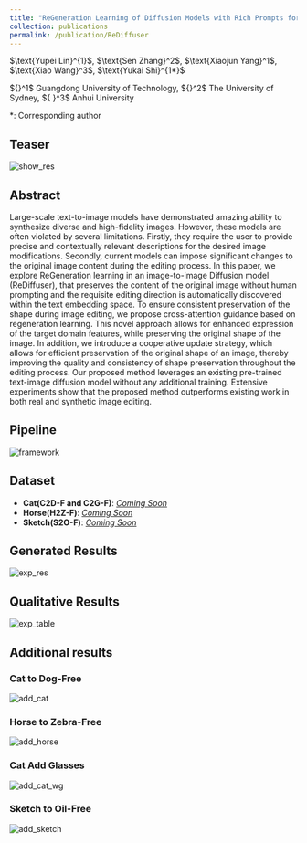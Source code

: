 ```yaml
---
title: "ReGeneration Learning of Diffusion Models with Rich Prompts for Zero-Shot Image Translation"
collection: publications
permalink: /publication/ReDiffuser
---
```


<p> $\text{Yupei Lin}^{1}$, $\text{Sen Zhang}^2$, $\text{Xiaojun Yang}^1$, $\text{Xiao Wang}^3$,  $\text{Yukai Shi}^{1*}$ 
<p> ${}^1$ Guangdong University of Technology, ${}^2$ The University of Sydney, ${ }^3$ Anhui University
<p> *: Corresponding author
  
## Teaser
![show_res](/images/poject/ReDiffuser/show_res.jpg)
## Abstract

<p>Large-scale text-to-image models have demonstrated amazing ability to synthesize diverse and high-fidelity images. However, these models are often violated by several limitations. Firstly, they require the user to provide precise and contextually relevant descriptions for the desired image modifications. Secondly, current models can impose significant changes to the original image content during the editing process. In this paper, we explore ReGeneration learning in an image-to-image Diffusion model (ReDiffuser), that preserves the content of the original image without human prompting and the requisite editing direction is automatically discovered within the text embedding space. To ensure consistent preservation of the shape during image editing, we propose cross-attention guidance based on regeneration learning. This novel approach allows for enhanced expression of the target domain features, while preserving the original shape of the image. In addition, we introduce a cooperative update strategy, which allows for efficient preservation of the original shape of an image, thereby improving the quality and consistency of shape preservation throughout the editing process. Our proposed method leverages an existing pre-trained text-image diffusion model without any additional training. Extensive experiments show that the proposed method outperforms existing work in both real and synthetic image editing.</p>

## Pipeline
![framework](/images/poject/ReDiffuser/framework.svg)

## Dataset
- **Cat(C2D-F and C2G-F)**: [*Coming Soon*]()
- **Horse(H2Z-F)**: [*Coming Soon*]()
- **Sketch(S2O-F)**: [*Coming Soon*]()

## Generated  Results
![exp_res](/images/poject/ReDiffuser/exp_res.jpg)
## Qualitative Results
![exp_table](/images/poject/ReDiffuser/exp_table.PNG)

## Additional results
### Cat to Dog-Free
![add_cat](/images/poject/ReDiffuser/add_cat.jpg)
### Horse to Zebra-Free
![add_horse](/images/poject/ReDiffuser/add_horse.jpg)
### Cat Add Glasses
![add_cat_wg](/images/poject/ReDiffuser/cat_wg.jpg)
### Sketch to Oil-Free
![add_sketch](/images/poject/ReDiffuser/add_sketch.jpg)
